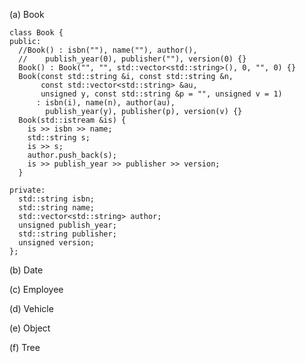(a) Book

    class Book {
    public:
      //Book() : isbn(""), name(""), author(),
      //    publish_year(0), publisher(""), version(0) {}
      Book() : Book("", "", std::vector<std::string>(), 0, "", 0) {}
      Book(const std::string &i, const std::string &n,
           const std::vector<std::string> &au,
           unsigned y, const std::string &p = "", unsigned v = 1)
          : isbn(i), name(n), author(au),
            publish_year(y), publisher(p), version(v) {}
      Book(std::istream &is) {
        is >> isbn >> name;
        std::string s;
        is >> s;
        author.push_back(s);
        is >> publish_year >> publisher >> version;
      }

    private:
      std::string isbn;
      std::string name;
      std::vector<std::string> author;
      unsigned publish_year;
      std::string publisher;
      unsigned version;
    };

(b) Date

(c) Employee

(d) Vehicle

(e) Object

(f) Tree

